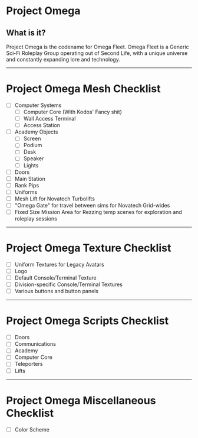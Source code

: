 # Project Omega

## What is it?
Project Omega is the codename for Omega Fleet.  Omega Fleet is a Generic Sci-Fi Roleplay Group operating out of Second Life, with a unique universe and constantly expanding lore and technology.

---

# Project Omega Mesh Checklist

- [ ] Computer Systems
  - [ ] Computer Core (With Kodos' Fancy shit)
  - [ ] Wall Access Terminal
  - [ ] Access Station
- [ ] Academy Objects
  - [ ] Screen
  - [ ] Podium
  - [ ] Desk
  - [ ] Speaker
  - [ ] Lights
- [ ] Doors
- [ ] Main Station
- [ ] Rank Pips
- [ ] Uniforms
- [ ] Mesh Lift for Novatech Turbolifts
- [ ] "Omega Gate" for travel between sims for Novatech Grid-wides
- [ ] Fixed Size Mission Area for Rezzing temp scenes for exploration and roleplay sessions

---

# Project Omega Texture Checklist

- [ ] Uniform Textures for Legacy Avatars
- [ ] Logo
- [ ] Default Console/Terminal Texture
- [ ] Division-specific Console/Terminal Textures
- [ ] Various buttons and button panels

---

# Project Omega Scripts Checklist

- [ ] Doors
- [ ] Communications
- [ ] Academy
- [ ] Computer Core
- [ ] Teleporters
- [ ] Lifts

---

# Project Omega Miscellaneous Checklist

- [ ] Color Scheme
